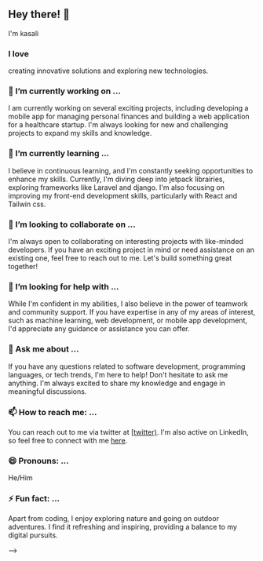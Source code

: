 ## Hey there! 👋

I'm kasali 
### I love
creating innovative solutions and exploring new technologies. 
### 🔭 I’m currently working on ...

I am currently working on several exciting projects, including developing a mobile app for managing personal finances and building a web application for a healthcare startup. I'm always looking for new and challenging projects to expand my skills and knowledge.

### 🌱 I’m currently learning ...

I believe in continuous learning, and I'm constantly seeking opportunities to enhance my skills. Currently, I'm diving deep into jetpack librairies, exploring frameworks like Laravel and django. I'm also focusing on improving my front-end development skills, particularly with React and Tailwin css.

### 👯 I’m looking to collaborate on ...

I'm always open to collaborating on interesting projects with like-minded developers. If you have an exciting project in mind or need assistance on an existing one, feel free to reach out to me. Let's build something great together!

### 🤔 I’m looking for help with ...

While I'm confident in my abilities, I also believe in the power of teamwork and community support. If you have expertise in any of my areas of interest, such as machine learning, web development, or mobile app development, I'd appreciate any guidance or assistance you can offer.

### 💬 Ask me about ...

If you have any questions related to software development, programming languages, or tech trends, I'm here to help! Don't hesitate to ask me anything. I'm always excited to share my knowledge and engage in meaningful discussions.

### 📫 How to reach me: ...

You can reach out to me via twitter at [[twitter)](https://twitter.com/kadev4solutions). I'm also active on LinkedIn, so feel free to connect with me [here](https://www.linkedin.com/in/salif-ka).

### 😄 Pronouns: ...

He/Him

### ⚡ Fun fact: ...

Apart from coding, I enjoy exploring nature and going on outdoor adventures. I find it refreshing and inspiring, providing a balance to my digital pursuits.

-->
